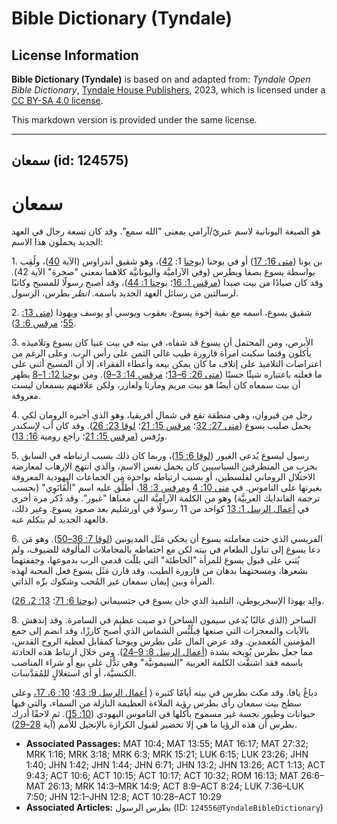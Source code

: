 # Bible Dictionary (Tyndale)

## License Information

**Bible Dictionary (Tyndale)** is based on and adapted from: _Tyndale Open Bible Dictionary_, [Tyndale House Publishers](https://tyndaleopenresources.com/), 2023, which is licensed under a [CC BY-SA 4.0 license](https://creativecommons.org/licenses/by-sa/4.0/legalcode.en).

This markdown version is provided under the same license.



--------------------------------

## سمعان (id: 124575)

سمعان
=====

هو الصيغة اليونانية لاسم عبريّ/آرامي بمعنى "الله سمع". وقد كان تسعة رجال في العهد الجديد يحملون هذا الاسم:

1\. بن يونا ([متى 16: 17](https://ref.ly/Matt16:17)) أو في يوحنا ([يوحنا](https://ref.ly/John1:42) 1: [42](https://ref.ly/John1:42))، وهو شقيق أندراوس (الآية [40](https://ref.ly/John1:40))، ولُقِب بواسطة يسوع بصفا وبطرس (وفي الآراميَّة واليونانيَّة كلاهما بمعني "صخرة" الآية 42\). وقد كان صيادًا من بيت صيدا ([مرقس 1: 16](https://ref.ly/Mark1:16)؛ [يوحنا 1: 44](https://ref.ly/John1:44))، وقد أصبح رسولًا للمسيح وكاتبًا لرسالتين من رسائل العهد الجديد باسمه. *انظر* بطرس، الرسول.

2\. شقيق يسوع، اسمه مع بقية إخوة يسوع، يعقوب ويوسي أو يوسف ويهوذا ([متى 13: 55](https://ref.ly/Matt13:55)؛ [مرقس 6: 3](https://ref.ly/Mark6:3)).

3\. الأبرص، ومن المحتمل أن يسوع قد شفاه، في بيته في بيت عنيا كان يسوع وتلاميذه يأكلون وقتما سكبت امرأة قارورة طيب غالي الثمن على رأس الرب. وعلى الرغم من اعتراضات التلاميذ على إتلاف ما كان يمكن بيعه وأعطاء الفقراء، إلا أن المسيح أثنى على ما فعلته باعتباره شيئًا حسنًا ([متى 26: 6–13](https://ref.ly/Matt26:6-Matt26:13)؛ [مرقس 14: 3–9](https://ref.ly/Mark14:3-Mark14:9)). ومن [يوحنا 12: 1–8](https://ref.ly/John12:1-John12:8) يظهر أن بيت سمعاه كان أيضًا هو بيت مريم ومارثا ولعازر، ولكن علاقتهم بسمعان ليست معروفة.

4\. رجل من قيروان، وهي منطقة تقع في شمال أفريقيا، وهو الذي أجبره الرومان لكي يحمل صليب يسوع ([متى 27: 32](https://ref.ly/Matt27:32)؛ [مرقس 15: 21](https://ref.ly/Mark15:21)؛ [لوقا 23: 26](https://ref.ly/Luke23:26)). وقد كان أب لإسكندر ورُفس ([مرقس 15: 21](https://ref.ly/Mark15:21)؛ راجع رومية [16: 13](https://ref.ly/Rom16:13)).

5\. رسول ليسوع يُدعى الغيور ([لوقا 6: 15](https://ref.ly/Luke6:15))، وربما كان ذلك بسبب ارتباطه في السابق بحزبٍ من المتطرفين السياسيين كان يحمل نفس الاسم، والذي انتهج الإرهاب لمعارضة الاحتلال الروماني لفلسطين، أو بسبب ارتباطه بواحدة من الجماعات اليهودية المعروفة بغيرتها على الناموس. في [متى 10: 4](https://ref.ly/Matt10:4) [ومرقس 3: 18](https://ref.ly/Mark3:18)، أُطلِّق عليه اسم "الْقَانَوِي" (بحسب ترجمة الفاندايك العربيَّة) وهو من الكلمة الآراميَّة التي معناها "غيور". وقد ذُكر مرة أخرى في [أعمال الرسل 1: 13](https://ref.ly/Acts1:13) كواحد من 11 رسولًا في أورشليم بعد صعود يسوع. وغير ذلك، فالعهد الجديد لم يتكلم عنه.

6\. الفريسي الذي حثت معاملته يسوع أن يحكي مَثَل المديونين ([لوقا 7: 36–50](https://ref.ly/Luke7:36-Luke7:50)). وهو مَن دعا يسوع إلى تناول الطعام في بيته لكن مع احتفاظه بالمجاملات المألوفة للضيوف، ولم يُثني على قبول يسوع للمرأة "الخاطئة" التي بللّت قدمي الرب بدموعها، وجففتهما بشعرها، ومسحتهما بدهان من قارورة الطيب. وقد قارن مَثَل يسوع فعل المحبة لهذه المرأة وبين إيمان سمعان غير المُحب وشكوك برِّه الذاتي.

والِد يهوذا الإسخريوطي، التلميذ الذي خان يسوع في جثسيماني ([يوحنا 6: 71](https://ref.ly/John6:71)؛ [13: 2، 26](https://ref.ly/John13:2)).

8\. الساحر (الذي غالبًا يُدعى سيمون الساحر) ذو صيت عظيم في السامرة. وقد إندهش بالآيات والمعجزات التي صنعها فِيلُبُّس الشماس الذي أصبح كارزًا، وقد انضم إلى جمع المؤمنين المُعمدين. وقد عرض المال على بطرس ويوحنا كمقابل لعطية الروح القدس، مما جعل بطرس يُوبخه بشدة ([أعمال الرسل 8: 9–24](https://ref.ly/Acts8:9-Acts8:24)). ومن خلال ارتباط هذه الحادثة باسمه فقد اشتقَّت الكلمة العربية "السيمونيَّة" وهي تدُّل على بيع أو شراء المناصب الكنسيَّة، أو أي استغلالٍ للمُقدَّسات.

دباغُ يافا. وقد مكث بطرس في بيته أيامًا كثيرة ( [أعمال الرسل 9: 43](https://ref.ly/Acts9:43)؛ [10: 6، 17،](https://ref.ly/Acts10:6) وعلى سطح بيت سمعان رأى بطرس رؤية الملاءة العظيمة النازلة من السماء، والتي فيها حيوانات وطيور نجسة غير مسموح بأكلها في الناموس اليهودي ([10: 15](https://ref.ly/Acts10:15)). ثم لاحقًا أدرك بطرس أن هذه الرؤيا ما هي إلا تحضير لقبول الكرازة بالإنجيل للأُمم (آية [28–29](https://ref.ly/Acts10:28-Acts10:29)).

* **Associated Passages:** MAT 10:4; MAT 13:55; MAT 16:17; MAT 27:32; MRK 1:16; MRK 3:18; MRK 6:3; MRK 15:21; LUK 6:15; LUK 23:26; JHN 1:40; JHN 1:42; JHN 1:44; JHN 6:71; JHN 13:2; JHN 13:26; ACT 1:13; ACT 9:43; ACT 10:6; ACT 10:15; ACT 10:17; ACT 10:32; ROM 16:13; MAT 26:6–MAT 26:13; MRK 14:3–MRK 14:9; ACT 8:9–ACT 8:24; LUK 7:36–LUK 7:50; JHN 12:1–JHN 12:8; ACT 10:28–ACT 10:29
* **Associated Articles:** بطرس الرسول (ID: `124556@TyndaleBibleDictionary`)

